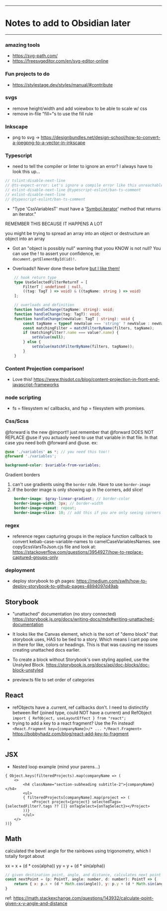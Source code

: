 
----------------------------------------------------------------
# Notes to add to Obsidian later
----------------------------------------------------------------

### amazing tools
- https://svg-path.com/
- https://freesvgeditor.com/en/svg-editor-online

### Fun projects to do
- https://stylestage.dev/styles/manual/#contribute


### svgs
- remove height/width and add voiewbox to be able to scale w/ css
- remove in-file "fill="s to use the fill rule

### Inkscape
- png to svg -> https://designbundles.net/design-school/how-to-convert-a-jpegpng-to-a-vector-in-inkscape


### Typescript
- need to tell the compiler or linter to ignore an error?  I always have to look this up...
```typescript
// tslint:disable-next-line
// @ts-expect-error: Let's ignore a compile error like this unreachable code
// eslint-disable-next-line @typescript-eslint/ban-ts-comment
// eslint-disable-next-line
// @typescript-eslint/ban-ts-comment
```

- "Type 'CssVariablesT' must have a '[Symbol.iterator]()' method that returns an iterator."

REMEMBER THIS BECAUSE IT HAPPENS A LOT

you might be trying to spread an array into an object or destructure an object into an array

- Got an "object is possibly null" warning that yoou KNOW is not null?  You can use the ! to assert your confidence, ie: `document.getElementById(id)!`.

- Overloads!!  Never done these before [but I like them!](https://www.typescripttutorial.net/typescript-tutorial/typescript-function-overloadings/)
```typescript
    // hook return type
    type UseSelectedFilterReturnT = [
        FilterT | undefined | null,
        ((tag: TagT ) => void) & ((tagName: string ) => void)
    ];

    // overloads and definition
    function handleChange(tagName: string): void;
    function handleChange(tag: TagT): void;
    function handleChange(newValue: TagT | string): void {
        const tagName = typeof newValue === 'string' ? newValue : newValue.name;
        const matchingFilter = matchFilterByName(filters, tagName);
        if (matchingFilter?.name === value?.name) {
            setValue(null);
        } else {
            setValue(matchFilterByName(filters, tagName));
        }
    }
```


### Content Projection comparison!
- Love this! https://www.thisdot.co/blog/content-projection-in-front-end-javascript-frameworks

### node scripting
- fs = filesystem w/ callbacks, and fsp = filesystem with promises.


### Css/Scss
@forward is the new @import!! just remember that @forward DOES NOT REPLACE @use if you actuaoly need to use that variable in that file.  In that case ypu need both @forward and @use. ex:
```scss
@use './variables' as *; // you need this too!!
@forward './variables';

background-color: $variable-from-variables;
```

Gradient borders
1. can't use gradients using the `border` rule.  Have to use `border-image`
2. if the border image is only showing up in the corners, add slice!
```scss
    border-image: $gray-linear-gradient; // border-color
    border-image-width: 3px; // border-width
    border-image-repeat: repeat;
    border-image-slice: 10; // add this if you are only seeing corners
```



### regex
- reference regex capturing groups in the replace function callback to convert kebab-case-variable-names to camelCaseVariablesNames.  see copyScssVarsToJson.cjs file and look at: https://stackoverflow.com/questions/3954927/how-to-replace-captured-groups-only


### deployment
- deploy storybook to gh pages: https://medium.com/swlh/how-to-deploy-storybook-to-github-pages-4894097d49ab


## Storybook
- "unattached" documentation (no story connected) https://storybook.js.org/docs/writing-docs/mdx#writing-unattached-documentation

- It looks like the Canvas element, which is the sort of "demo block" that storybook uses, HAS to be tied to a story.  Which means I cant pop one in there for like, colors or headings.  This is that was causing me issues creating unattached docs earlier.

- To create a block without Storybook's own styling applied, use the Unstyled Block. https://storybook.js.org/docs/api/doc-blocks/doc-block-unstyled

- preview.ts file to set order of categories


## React
- refObjects have a .current, ref callbacks don't.
  I need to distinctify between Ref (joined type, could NOT have a current) and RefObject
  `import { RefObject, useLayoutEffect } from "react";`
- trying to add a key to a react fragment? Use the Fn instead! ```<React.Fragment key={companyName}>/* ... */React.Fragment>``` https://bobbyhadz.com/blog/react-add-key-to-fragment
-

## JSX
- Nested loop example (mind your parens...)
```
{ Object.keys(filteredProjects).map(companyName => (
    <>
        <h4 className="section-subheading subtitle-2">{companyName}</h4>
        <ul>
        { filteredProjects[companyName].map(project => (
            <Project project={project} selectedTags={selectedFilter?.tags ?? []} onTagSelect={onTagSelect}></Project>
        ))}
        </ul>
    </>
))}
```


## Math

calculated the bevel angle for the rainbows using trigonometry, which I totally forgot about

xx = x + (d * cos(alpha))
yy = y + (d * sin(alpha))

```javascript
// given destination point, angle, and distance, calculates next point
const nextPoint = (p: PointT, angle: number, d: number): PointT => {
    return { x: p.x + (d * Math.cos(angle)), y: p.y + (d * Math.sin(angle)) };
}
```

ref: https://math.stackexchange.com/questions/143932/calculate-point-given-x-y-angle-and-distance

